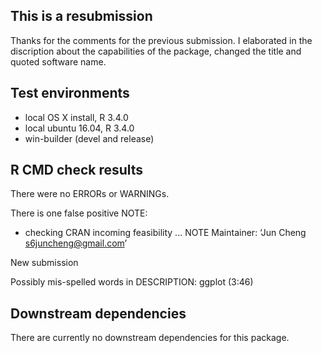 ## This is a resubmission
Thanks for the comments for the previous submission. I elaborated in the discription about the capabilities of the package, changed the title and quoted software name.

## Test environments
* local OS X install, R 3.4.0
* local ubuntu 16.04, R 3.4.0
* win-builder (devel and release)

## R CMD check results
There were no ERRORs or WARNINGs. 

There is one false positive NOTE:
* checking CRAN incoming feasibility ... NOTE
Maintainer: ‘Jun Cheng <s6juncheng@gmail.com>’

New submission

Possibly mis-spelled words in DESCRIPTION:
  ggplot (3:46)

## Downstream dependencies
There are currently no downstream dependencies for this package.
